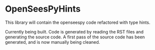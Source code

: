 # OpenSeesPyHints
This library will contain the openseespy code refactored with type hints.

Currently being built. Code is generated by reading the RST files and generating the source code.
A first pass of the source code has been generated, and is now manually being cleaned.